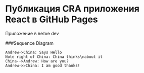 # Публикация CRA приложения React в GitHub Pages

Приложение в ветке dev

###Sequence Diagram

```seq
Andrew->China: Says Hello
Note right of China: China thinks\nabout it
China-->Andrew: How are you?
Andrew->>China: I am good thanks!
```
